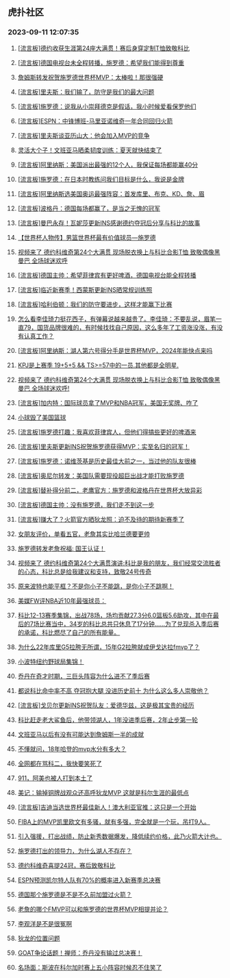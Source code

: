 ## 虎扑社区 
### 2023-09-11 12:07:35

1. [[流言板]德约收获生涯第24座大满贯！赛后身穿定制T恤致敬科比](https://bbs.hupu.com/62065493.html)

2. [[流言板]德国电视台未全程转播，施罗德：希望我们能得到尊重](https://bbs.hupu.com/62065576.html)

3. [詹姆斯转发祝贺施罗德世界杯MVP：太棒啦！那很强硬](https://bbs.hupu.com/62065195.html)

4. [[流言板]里夫斯：我们输了，防守是我们的最大问题](https://bbs.hupu.com/62065653.html)

5. [[流言板]施罗德：说我从小崇拜德克是假话，我小时候爱看保罗他们](https://bbs.hupu.com/62065533.html)

6. [[流言板]ESPN：中锋博班-马里亚诺维奇一年合同回归火箭](https://bbs.hupu.com/62064817.html)

7. [[流言板]里夫斯谈亚历山大：他会加入MVP的竞争](https://bbs.hupu.com/62065966.html)

8. [灵活大个子！文班亚马晒柔韧度训练：夏天就快结束了](https://bbs.hupu.com/62065204.html)

9. [[流言板]阿里纳斯：美国派出最强的12个人，我保证每场都能赢40分](https://bbs.hupu.com/62066890.html)

10. [[流言板]施罗德：在日本时教练问我们目标是什么，我说是金牌](https://bbs.hupu.com/62065791.html)

11. [[流言板]阿里纳斯选美国奥运最强阵容：首发库里、布克、KD、詹、眉](https://bbs.hupu.com/62067050.html)

12. [[流言板]波格丹：德国每场都赢了，是当之无愧的冠军](https://bbs.hupu.com/62064923.html)

13. [[流言板]曼巴永存！瓦妮莎更新INS感谢德约夺冠后分享与科比的故事](https://bbs.hupu.com/62067159.html)

14. [【世界杯人物传】男篮世界杯最有价值球员—施罗德](https://bbs.hupu.com/62066197.html)

15. [视频来了  德约科维奇第24个大满贯 现场脱衣换上与科比合影T恤 致敬偶像黑曼巴 全场球迷欢呼](https://bbs.hupu.com/62065582.html)

16. [[流言板]德国主帅：希望菲律宾有更好啤酒，德国电视台能全程转播](https://bbs.hupu.com/62064882.html)

17. [[流言板]临近新赛季！西蒙斯更新INS晒常规训练照](https://bbs.hupu.com/62066209.html)

18. [[流言板]哈利伯顿：我们的防守要进步，这样才能赢下比赛](https://bbs.hupu.com/62065714.html)

19. [怎么看李佳琦力挺花西子，有弹幕说越来越贵了。李佳琦：不要乱说，眉笔一直79，国货品牌很难的，有时候找找自己原因，这么多年了工资涨没涨，有没有认真工作？](https://bbs.hupu.com/62065672.html)

20. [[流言板]阿里纳斯：湖人第六号得分手是世界杯MVP，2024年能快点来吗](https://bbs.hupu.com/62067266.html)

21. [KPJ是上赛季 19+5+5 && TS>=57中的一员.其他都是全明星.](https://bbs.hupu.com/62065643.html)

22. [视频来了 德约科维奇第24个大满贯 现场脱衣换上与科比合影T恤 致敬偶像黑曼巴 全场球迷欢呼!](https://bbs.hupu.com/62065548.html)

23. [[流言板]加内特：国际球员拿了MVP和NBA冠军，美国无奖牌、咋了](https://bbs.hupu.com/62064270.html)

24. [小球毁了美国篮球](https://bbs.hupu.com/62065692.html)

25. [[流言板]施罗德打趣：我喜欢菲律宾人，但他们得搞些更好的啤酒来](https://bbs.hupu.com/62064838.html)

26. [[流言板]里夫斯更新INS祝贺施罗德获得MVP：实至名归的冠军！](https://bbs.hupu.com/62067446.html)

27. [[流言板]施罗德：诺维茨基是历史最佳大前之一，当过他的队友很棒](https://bbs.hupu.com/62065374.html)

28. [[流言板]奥尼尔转发：美国队需要现役超巨出战才能打败施罗德](https://bbs.hupu.com/62067545.html)

29. [[流言板]替补得分前二，老鹰官方：施罗德和波格丹在世界杯大放异彩](https://bbs.hupu.com/62067338.html)

30. [[流言板]德国主帅：没有施罗德，我们走不到这一步](https://bbs.hupu.com/62064865.html)

31. [[流言板]赚大了？火箭官方晒狄龙照：迫不及待的期待新赛季了](https://bbs.hupu.com/62067296.html)

32. [女朋友评价，单看五官，老詹其实比哈兰德要更帅](https://bbs.hupu.com/62065878.html)

33. [施罗德转发老詹祝福: 国王认证！](https://bbs.hupu.com/62065728.html)

34. [视频来了  德约科维奇第24个大满贯演讲:科比是我的朋友，我们经常交流胜者的心态，科比总是给我建议和支持，致敬24号传奇](https://bbs.hupu.com/62067015.html)

35. [原来波特也能平框？不是你小子不能跳，是你小子不跳啊！](https://bbs.hupu.com/62066837.html)

36. [美媒FW评NBA近10年最强球员：](https://bbs.hupu.com/62066000.html)

37. [科比12-13赛季集锦，出战78场，场均贡献27.3分6.0篮板5.6助攻，其中在最后的7场比赛当中，34岁的科比总共只休息了17分钟……为了兑现杀入季后赛的承诺，科比燃尽了自己的所有能量。](https://bbs.hupu.com/62065741.html)

38. [为什么22年库里G5拉胯无所谓，15年G2拉胯就成伊戈达拉fmvp了？](https://bbs.hupu.com/62066771.html)

39. [小波特纽约野球局集锦！](https://bbs.hupu.com/62066624.html)

40. [乔丹在奇才时期，三巨头阵容为什么进不了季后赛](https://bbs.hupu.com/62065837.html)

41. [都说科比命中率不高 夺冠抱大腿 没进历史前十 为什么这么多人崇敬他？](https://bbs.hupu.com/62065979.html)

42. [[流言板]戈贝尔更新INS祝贺队友：爱德华兹，这是极其宝贵的经历](https://bbs.hupu.com/62067359.html)

43. [科比赶走老大鲨鱼后，他带领湖人，1年没进季后赛，2年止步第一轮](https://bbs.hupu.com/62066326.html)

44. [文班亚马以后有没有可能达到詹姆斯一半的成就](https://bbs.hupu.com/62066257.html)

45. [不懂就问，18年哈登的mvp水分有多大？](https://bbs.hupu.com/62066541.html)

46. [全网都在骂科二，我快要笑死了](https://bbs.hupu.com/62065779.html)

47. [911，阿美也被人打到本土了](https://bbs.hupu.com/62065959.html)

48. [美记：输掉铜牌战观众还高呼狄龙MVP 这就是科尔生涯的最低点](https://bbs.hupu.com/62065806.html)

49. [[流言板]吉迪当选世界杯最佳新人！澳大利亚官推：这只是一个开始](https://bbs.hupu.com/62067457.html)

50. [FIBA上的MVP凯里欧文有多骚，就有多强，完全就是一个玩，吊打9人。](https://bbs.hupu.com/62065766.html)

51. [引入强援，打出战绩，防止新秀数据爆发，降低续约价格，此乃火箭大计也。](https://bbs.hupu.com/62065708.html)

52. [施罗德打出的领导力，为什么湖人不存在？](https://bbs.hupu.com/62066153.html)

53. [德约科维奇喜提24冠，赛后致敬科比](https://bbs.hupu.com/62066904.html)

54. [ESPN预测凯尔特人队有70%的概率进入新赛季总决赛](https://bbs.hupu.com/62066967.html)

55. [德国那个施罗德是不是不久前加盟过火箭？](https://bbs.hupu.com/62065928.html)

56. [老詹的哪个FMVP可以和施罗德的世界杯MVP相提并论？](https://bbs.hupu.com/62066094.html)

57. [李观洋是不是很冤啊](https://bbs.hupu.com/62066857.html)

58. [狄龙的位置问题](https://bbs.hupu.com/62067129.html)

59. [GOAT争论话题！禅师：乔丹没有输过总决赛！](https://bbs.hupu.com/62064887.html)

60. [名场面：斯波在科尔加时赛上五小阵容时候忍不住笑了](https://bbs.hupu.com/62066381.html)

